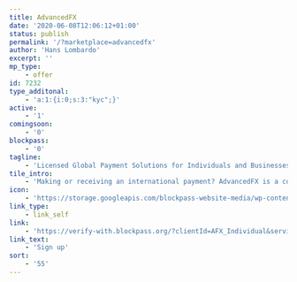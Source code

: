 ```yaml
---
title: AdvancedFX
date: '2020-06-08T12:06:12+01:00'
status: publish
permalink: '/?marketplace=advancedfx'
author: 'Hans Lombardo'
excerpt: ''
mp_type:
    - offer
id: 7232
type_additonal:
    - 'a:1:{i:0;s:3:"kyc";}'
active:
    - '1'
comingsoon:
    - '0'
blockpass:
    - '0'
tagline:
    - 'Licensed Global Payment Solutions for Individuals and Businesses'
tile_intro:
    - 'Making or receiving an international payment? AdvancedFX is a convenient and professional solution for businesses to transfer foreign currency online 24/7 and private customers to manage payments overseas, such as for a second home or education fees.'
icon:
    - 'https://storage.googleapis.com/blockpass-website-media/wp-content/uploads/2020/06/advancedfx620x140.png'
link_type:
    - link_self
link:
    - 'https://verify-with.blockpass.org/?clientId=AFX_Individual&serviceName=AdvancedFX%20-%20Individual%20KYC&env=prod&_ga=2.122684363.1902912244.1590914260-1761085003.1565608472'
link_text:
    - 'Sign up'
sort:
    - '55'
---
```

<!DOCTYPE html PUBLIC "-//W3C//DTD HTML 4.0 Transitional//EN" "http://www.w3.org/TR/REC-html40/loose.dtd">
<?xml encoding="UTF-8">
